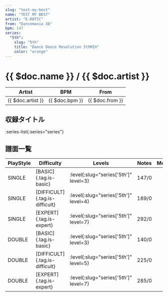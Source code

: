 ```yaml
---
slug: "test-my-best"
name: "TEST MY BEST"
artist: "E-ROTIC"
from: "Dancemania X8"
bpm: 147
series:
  "5th":
    slug: "5th"
    title: "Dance Dance Revolution 5thMIX"
    color: "orange"
---
```


# {{ $doc.name }} / {{ $doc.artist }}

|Artist|BPM|From|
|------|---|----|
|{{ $doc.artist }}|{{ $doc.bpm }}|{{ $doc.from }}|

## 収録タイトル

:series-list{:series="series"}

## 譜面一覧

|PlayStyle|Difficulty|Levels|Notes|Movie|
|---------|----------|------|-----|-----|
|SINGLE|[BASIC]{.tag.is-basic}|:level{:slug="series['5th']" level=3}|147/0||
|SINGLE|[DIFFICULT]{.tag.is-difficult}|:level{:slug="series['5th']" level=4}|189/0||
|SINGLE|[EXPERT]{.tag.is-expert}|:level{:slug="series['5th']" level=7}|292/0||
|DOUBLE|[BASIC]{.tag.is-basic}|:level{:slug="series['5th']" level=3}|140/0||
|DOUBLE|[DIFFICULT]{.tag.is-difficult}|:level{:slug="series['5th']" level=5}|225/0||
|DOUBLE|[EXPERT]{.tag.is-expert}|:level{:slug="series['5th']" level=7}|285/0||
